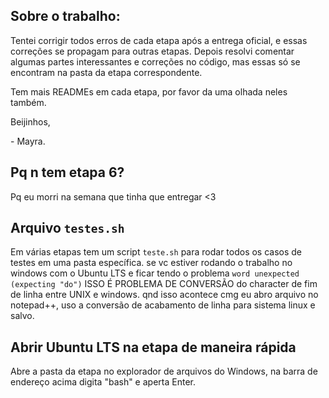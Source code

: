 ## Sobre o trabalho:

Tentei corrigir todos erros de cada etapa após a entrega oficial, e essas correções se propagam para outras etapas.
Depois resolvi comentar algumas partes interessantes e correções no código, mas essas só se encontram na pasta da etapa correspondente.

Tem mais READMEs em cada etapa, por favor da uma olhada neles também.

Beijinhos,

\- Mayra.

## Pq n tem etapa 6?

Pq eu morri na semana que tinha que entregar <3

## Arquivo `testes.sh`

Em várias etapas tem um script `teste.sh` para rodar todos os casos de testes em uma pasta específica. se vc estiver rodando o trabalho no windows com o Ubuntu LTS e ficar tendo o problema `word unexpected (expecting "do")` ISSO É PROBLEMA DE CONVERSÃO do character de fim de linha entre UNIX e windows. qnd isso acontece cmg eu abro arquivo no notepad++, uso a conversão de acabamento de linha para sistema linux e salvo.

## Abrir Ubuntu LTS na etapa de maneira rápida
Abre a pasta da etapa no explorador de arquivos do Windows, na barra de endereço acima digita "bash" e aperta Enter.
